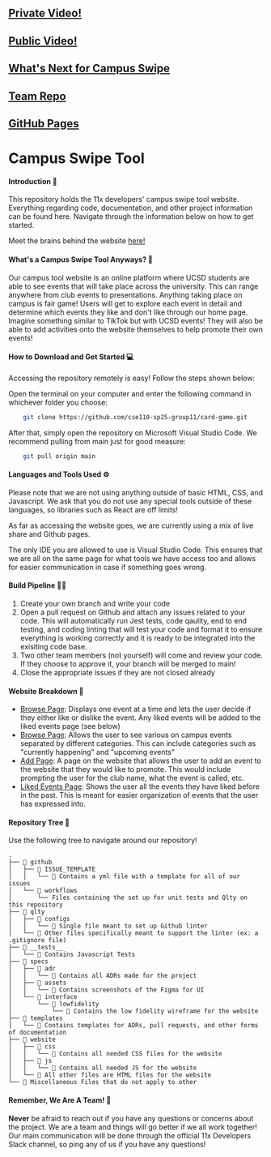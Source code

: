 ## [Private Video!](https://youtu.be/xZ7YhHDmkWQ)
## [Public Video!](https://youtu.be/KutburtU4R8)
## [What's Next for Campus Swipe](templates/whats-next.md)
## [Team Repo](https://github.com/cse110-sp25-group11/card-game)
## [GitHub Pages](https://cse110-sp25-group11.github.io/card-game/)
# Campus Swipe Tool

#### Introduction 👋
This repository holds the 11x developers' campus swipe tool website. Everything regarding code, documentation, and other project information can be found here. Navigate through the information below on how to get started.

Meet the brains behind the website [here!](https://github.com/cse110-sp25-group11/cse110-sp25-group11)

#### What's a Campus Swipe Tool Anyways? 🤔
Our campus tool website is an online platform where UCSD students are able to see events that will take place across the university. This can range anywhere from club events to presentations. Anything taking place on campus is fair game! Users will get to explore each event in detail and determine which events they like and don't like through our home page. Imagine something similar to TikTok but with UCSD events! They will also be able to add activities onto the website themselves to help promote their own events! 

#### How to Download and Get Started 💻
Accessing the repository remotely is easy! Follow the steps shown below: 

Open the terminal on your computer and enter the following command in whichever folder you choose:  
```bash
    git clone https://github.com/cse110-sp25-group11/card-game.git
```
After that, simply open the repository on Microsoft Visual Studio Code. We recommend pulling from main just for good measure: 

```bash 
    git pull origin main
```

#### Languages and Tools Used ⚙️
Please note that we are not using anything outside of basic HTML, CSS, and Javascript. We ask that you do not use any special tools outside of these languages, so libraries such as React are off limits! 

As far as accessing the website goes, we are currently using a mix of live share and Github pages. 

The only IDE you are allowed to use is Visual Studio Code. This ensures that we are all on the same page for what tools we have access too and allows for easier communication in case if something goes wrong.



#### Build Pipeline 👷‍♂️
1. Create your own branch and write your code 
2. Open a pull request on Github and attach any issues related to your code. This will automatically run Jest tests, code qaulity, end to end testing, and coding linting that will test your code and format it to ensure everything is working correctly and it is ready to be integrated into the exisiting code base. 
3. Two other team members (not yourself) will come and review your code. If they choose to approve it, your branch will be merged to main!
4. Close the appropriate issues if they are not closed already  


#### Website Breakdown 🔄
- <u>Browse Page</u>: Displays one event at a time and lets the user decide if they either like or dislike the event. Any liked events will be added to the liked events page (see below)
- <u>Browse Page</u>: Allows the user to see various on campus events separated by different categories. This can include categories such as "currently happening" and "upcoming events" 
- <u>Add Page</u>: A page on the website that allows the user to add an event to the website that they would like to promote. This would include prompting the user for the club name, what the event is called, etc. 
- <u>Liked Events Page</u>: Shows the user all the events they have liked before in the past. This is meant for easier organization of events that the user has expressed into. 




#### Repository Tree 🌳
Use the following tree to navigate around our repository! 

```
.
├── 📁 github 
│   ├── 📁 ISSUE_TEMPLATE 
│   │   └── 📄 Contains a yml file with a template for all of our issues
│   └── 📁 workflows
│       └── Files containing the set up for unit tests and Qlty on this repository
├── 📁 qlty
│   ├── 📁 configs
│   │   └── 📄 Single file meant to set up Github linter
│   └── 📄 Other files specifically meant to support the linter (ex: a .gitignore file)
├── 📁 __tests__
│   └── 📄 Contains Javascript Tests
├── 📁 specs
│   ├── 📁 adr
│   │   └── 📄 Contains all ADRs made for the project
│   ├── 📁 assets
│   │   └── 📄 Contains screenshots of the Figma for UI
│   └── 📁 interface
│       └── 📁 lowfidelity
│           └── 📄 Contains the low fidelity wireframe for the website 
├── 📁 templates
│   └── 📄 Contains templates for ADRs, pull requests, and other forms of documentation
├── 📁 website
│   ├── 📁 css
│   │   └── 📄 Contains all needed CSS files for the website
│   ├── 📁 js
│   │   └── 📄 Contains all needed JS for the website
│   └── 📄 All other files are HTML files for the website
└── 📄 Miscellaneous Files that do not apply to other 
```

#### Remember, We Are A Team! 👫
**Never** be afraid to reach out if you have any questions or concerns about the project. We are a team and things will go better if we all work together! Our main communication will be done through the official 11x Developers Slack channel, so ping any of us if you have any questions! 

